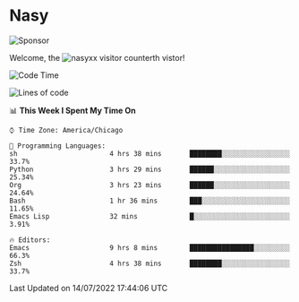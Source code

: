 # Nasy

<!--
<p align="center">
<img height="200" src="https://github-readme-stats.vercel.app/api?username=nasyxx&count_private=true&show_icons=true&theme=dracula&include_all_commits=true"/>
<img height="200" src="https://github-readme-stats.vercel.app/api/top-langs/?username=nasyxx&theme=dracula&hide=html,jupyter+notebook&count_private=true&show_icons=true"/>
</p>

  
----------------
-->

![Sponsor](https://img.shields.io/static/v1.svg?label=Sponsor&message=%E2%9D%A4&logo=GitHub&style=flat&color=pink)
 
Welcome, the ![nasyxx visitor counter](https://count.getloli.com/get/@nasyxx?theme=rule34)th vistor!
 
<!--START_SECTION:waka-->
![Code Time](http://img.shields.io/badge/Code%20Time-2%2C514%20hrs%2023%20mins-blue)

![Lines of code](https://img.shields.io/badge/From%20Hello%20World%20I%27ve%20Written-5%20Million%20lines%20of%20code-blue)

📊 **This Week I Spent My Time On** 

```text
⌚︎ Time Zone: America/Chicago

💬 Programming Languages: 
sh                       4 hrs 38 mins       ████████░░░░░░░░░░░░░░░░░   33.7% 
Python                   3 hrs 29 mins       ██████░░░░░░░░░░░░░░░░░░░   25.34% 
Org                      3 hrs 23 mins       ██████░░░░░░░░░░░░░░░░░░░   24.64% 
Bash                     1 hr 36 mins        ███░░░░░░░░░░░░░░░░░░░░░░   11.65% 
Emacs Lisp               32 mins             █░░░░░░░░░░░░░░░░░░░░░░░░   3.91%

🔥 Editors: 
Emacs                    9 hrs 8 mins        ████████████████░░░░░░░░░   66.3% 
Zsh                      4 hrs 38 mins       ████████░░░░░░░░░░░░░░░░░   33.7%

```


 Last Updated on 14/07/2022 17:44:06 UTC
<!--END_SECTION:waka-->

<!-- ![visitors](https://visitor-badge.laobi.icu/badge?page_id=nasyxx.nasyxx) -->
